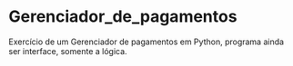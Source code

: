 # Gerenciador_de_pagamentos
Exercício de um Gerenciador de pagamentos em Python, programa ainda ser interface, somente a lógica.
